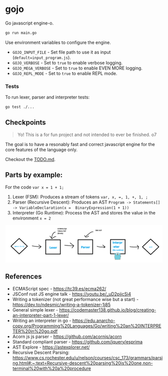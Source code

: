# gojo

Go javascript engine-o.

```sh
go run main.go
```

Use environment variables to configure the engine.

- `GOJO_INPUT_FILE` - Set file path to use it as input (`default=input_program.js`).
- `GOJO_VERBOSE` - Set to `true` to enable verbose logging.
- `GOJO_MEGA_VERBOSE` - Set to `true` to enable EVEN MORE logging.
- `GOJO_REPL_MODE` - Set to `true` to enable REPL mode.

### Tests

To run lexer, parser and interpreter tests:

```sh
go test ./...
```

## Checkpoints

> Yo! This is a for fun project and not intended to ever be finished. o7

The goal is to have a resonably fast and correct javascript engine for the core features of the language only.

Checkout the [TODO.md](TODO.md).

## Parts by example:

For the code `var x = 1 + 1;`

1. Lexer (FSM): Produces a stream of tokens `var, x, =, 1, +, 1, ;`
2. Parser (Recursive Descent): Produces an AST `Program -> Statements[] -> VariableDeclaration(x = 
   BinaryExpression(1 + 1))`
3. Interpreter (Go Runtime): Process the AST and stores the value in the environment `x = 2`

![img.png](img.png)

## References

- ECMAScript spec - https://tc39.es/ecma262/
- JSConf rust JS engine talk - https://youtu.be/_uD2pijcSi4
- Writing a tokenizer (not great performance wise but a start) - https://dev.to/ndesmic/writing-a-tokenizer-1j85
- General simple lexer - https://codemaster138.github.io/blog/creating-an-interpreter-part-1-lexer/
- Writing an interpreter in go - https://edu.anarcho-copy.org/Programming%20Languages/Go/writing%20an%20INTERPRETER%20in%20go.pdf
- Acorn js js parser - https://github.com/acornjs/acorn
- Standard compliant parser - https://github.com/jquery/esprima
- AST Explore - https://astexplorer.net/
- Recursive Descent Parsing: https://www.cs.rochester.edu/u/nelson/courses/csc_173/grammars/parsing.html#:~:text=Recursive-descent%20parsing%20is%20one,non-terminal%20with%20a%20procedure

